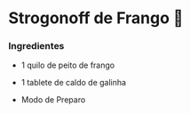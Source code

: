 # Strogonoff de Frango :chicken:

### Ingredientes

- 1 quilo de peito de frango

- 1 tablete de caldo de galinha 

- Modo de Preparo

  

  

  









